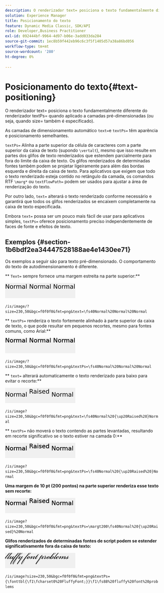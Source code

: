```yaml
---
description: O renderizador text= posiciona o texto fundamentalmente diferente do renderizador textPs= quando aplicado a camadas pré-dimensionadas (ou seja, quando size= também é especificado).
solution: Experience Manager
title: Posicionamento do texto
feature: Dynamic Media Classic, SDK/API
role: Developer,Business Practitioner
exl-id: 092444bf-9964-4d97-b06e-3add033da284
source-git-commit: 1ec8b59f442eb96c6c3f5f1405d57a38a86bd056
workflow-type: tm+mt
source-wordcount: '280'
ht-degree: 0%

---
```


# Posicionamento do texto{#text-positioning}

O renderizador text= posiciona o texto fundamentalmente diferente do renderizador textPs= quando aplicado a camadas pré-dimensionadas (ou seja, quando size= também é especificado).

As camadas de dimensionamento automático `text=`e `textPs=` têm aparência e posicionamento semelhantes.

`textPs=` Alinha a parte superior da célula de caracteres com a parte superior da caixa de texto (supondo  `\vertalt`), mesmo que isso resulte em partes dos glifos de texto renderizados que estendem parcialmente para fora do limite da caixa de texto. Os glifos renderizados de determinadas fontes também podem se projetar ligeiramente para além das bordas esquerda e direita da caixa de texto. Para aplicativos que exigem que todo o texto renderizado esteja contido no retângulo da camada, os comandos RTF `\marg*` ou `textFlowPath=` podem ser usados para ajustar a área de renderização do texto.

Por outro lado, `text=` alterará o texto renderizado conforme necessário e garantirá que todos os glifos renderizados se encaixem completamente na caixa de texto especificada.

Embora `text=` possa ser um pouco mais fácil de usar para aplicativos simples, `textPs=` oferece posicionamento preciso independentemente de faces de fonte e efeitos de texto.

## Exemplos {#section-1b6bdf2ea34447528188ae4e1430ee71}

Os exemplos a seguir são para texto pré-dimensionado. O comportamento do texto de autodimensionamento é diferente.

** `Text=` sempre fornece uma margem estreita na parte superior:**

![](assets/tp01.png)

`/is/image/?size=230,50&bgc=f0f0f0&fmt=png&text=\fs40Normal%20Normal%20Normal`

** `textPs=` renderiza o texto fortemente alinhado à parte superior da caixa de texto, o que pode resultar em pequenos recortes, mesmo para fontes comuns, como Arial:**

![](assets/tp02.png)

`/is/image/?size=230,50&bgc=f0f0f0&fmt=png&textPs=\fs40Normal%20Normal%20Normal`

** `text=` alterará automaticamente o texto renderizado para baixo para evitar o recorte:**

![](assets/tp03.png)

`/is/image?size=230,50&bgc=f0f0f0&fmt=png&text=\fs40Normal%20{\up20Raised%20}Normal`

** `textPs=` não moverá o texto contendo as partes levantadas, resultando em recorte significativo se o texto estiver na camada 0:**

![](assets/tp04.png)

`/is/image?size=230,50&bgc=f0f0f0&fmt=png&textPs=\fs40Normal%20{\up20Raised%20}Normal`

**Uma margem de 10 pt (200 pontos) na parte superior renderiza esse texto sem recorte:**

![](assets/tp05.png)

`/is/image?size=230,50&bgc=f0f0f0&fmt=png&textPs=\margt200\fs40Normal%20{\up20Raised}%20Normal`

**Glifos renderizados de determinadas fontes de script podem se estender significativamente fora da caixa de texto:**

![](assets/tp06.png)

`/is/image?size=230,50&bgc=f0f0f0&fmt=png&textPs={\fonttbl{\f1\fcharset0%20FluffyFont;}}\f1\fs88%20fluffy%20font%20problems`
